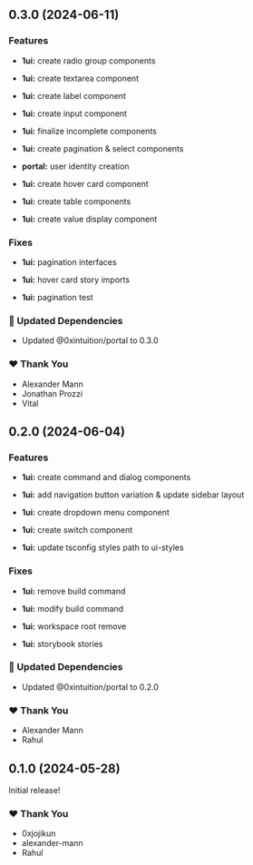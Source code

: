 ## 0.3.0 (2024-06-11)

### Features

- **1ui:** create radio group components

- **1ui:** create textarea component

- **1ui:** create label component

- **1ui:** create input component

- **1ui:** finalize incomplete components

- **1ui:** create pagination & select components

- **portal:** user identity creation

- **1ui:** create hover card component

- **1ui:** create table components

- **1ui:** create value display component

### Fixes

- **1ui:** pagination interfaces

- **1ui:** hover card story imports

- **1ui:** pagination test

### 🧱 Updated Dependencies

- Updated @0xintuition/portal to 0.3.0

### ❤️ Thank You

- Alexander Mann
- Jonathan Prozzi
- Vital

## 0.2.0 (2024-06-04)

### Features

- **1ui:** create command and dialog components

- **1ui:** add navigation button variation & update sidebar layout

- **1ui:** create dropdown menu component

- **1ui:** create switch component

- **1ui:** update tsconfig styles path to ui-styles

### Fixes

- **1ui:** remove build command

- **1ui:** modify build command

- **1ui:** workspace root remove

- **1ui:** storybook stories

### 🧱 Updated Dependencies

- Updated @0xintuition/portal to 0.2.0

### ❤️ Thank You

- Alexander Mann
- Rahul

## 0.1.0 (2024-05-28)

Initial release!

### ❤️ Thank You

- 0xjojikun
- alexander-mann
- Rahul
